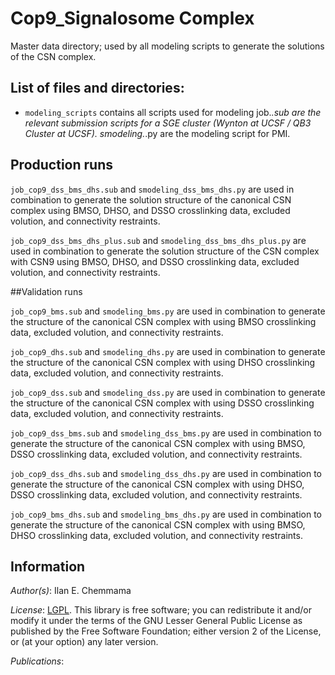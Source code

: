 # Cop9_Signalosome Complex

Master data directory; used by all modeling scripts to generate the solutions of the CSN complex.


## List of files and directories:

- `modeling_scripts`   	 contains all scripts used for modeling
job.*.sub are the relevant submission scripts for a SGE cluster (Wynton at UCSF / QB3 Cluster at UCSF).
smodeling.*.py are the modeling script for PMI. 

## Production runs 

`job_cop9_dss_bms_dhs.sub` and `smodeling_dss_bms_dhs.py` are used in combination to generate the solution structure of the canonical CSN complex using BMSO, DHSO, and DSSO crosslinking data, excluded volution, and connectivity restraints.

`job_cop9_dss_bms_dhs_plus.sub` and `smodeling_dss_bms_dhs_plus.py` are used in combination to generate the solution structure of the CSN complex with CSN9 using BMSO, DHSO, and DSSO crosslinking data, excluded volution, and connectivity restraints.

##Validation runs

`job_cop9_bms.sub` and `smodeling_bms.py` are used in combination to generate the structure of the canonical CSN complex with using BMSO crosslinking data, excluded volution, and connectivity restraints.  

`job_cop9_dhs.sub` and `smodeling_dhs.py` are used in combination to generate the structure of the canonical CSN complex with using DHSO crosslinking data, excluded volution, and connectivity restraints.  

`job_cop9_dss.sub` and `smodeling_dss.py` are used in combination to generate the structure of the canonical CSN complex with using DSSO crosslinking data, excluded volution, and connectivity restraints.  

`job_cop9_dss_bms.sub` and `smodeling_dss_bms.py` are used in combination to generate the structure of the canonical CSN complex with using BMSO, DSSO crosslinking data, excluded volution, and connectivity restraints.

`job_cop9_dss_dhs.sub` and `smodeling_dss_dhs.py` are used in combination to generate the structure of the canonical CSN complex with using DHSO, DSSO crosslinking data, excluded volution, and connectivity restraints.

`job_cop9_bms_dhs.sub` and `smodeling_bms_dhs.py` are used in combination to generate the structure of the canonical CSN complex with using BMSO, DHSO crosslinking data, excluded volution, and connectivity restraints.


## Information

_Author(s)_: Ilan E. Chemmama

_License_: [LGPL](http://www.gnu.org/licenses/old-licenses/lgpl-2.1.html).
This library is free software; you can redistribute it and/or
modify it under the terms of the GNU Lesser General Public
License as published by the Free Software Foundation; either
version 2 of the License, or (at your option) any later version.

_Publications_:
